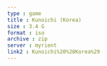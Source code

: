 ```yaml
---
type : game
title : Kunoichi (Korea)
size : 3.4 G
format : iso
archive : zip
server : myrient
link2 : Kunoichi%20%28Korea%29
---
```

